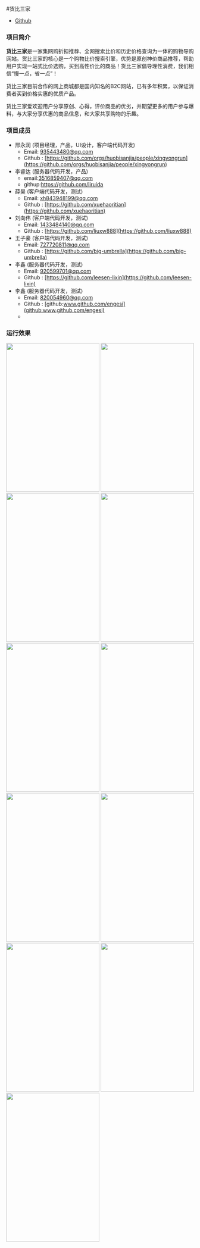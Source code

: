#货比三家

* [Github](https://github.com/liuxw888/hbsj/settings/keys) 

### 项目简介

**货比三家**是一家集网购折扣推荐、全网搜索比价和历史价格查询为一体的购物导购网站。货比三家的核心是一个购物比价搜索引擎，优势是原创神价商品推荐，帮助用户实现一站式比价选购，买到高性价比的商品！货比三家倡导理性消费，我们相信“慢一点，省一点”！

货比三家目前合作的网上商城都是国内知名的B2C网站，已有多年积累，以保证消费者买到价格实惠的优质产品。

货比三家爱欢迎用户分享原创、心得，评价商品的优劣，并期望更多的用户参与爆料，与大家分享优惠的商品信息，和大家共享购物的乐趣。

### 项目成员

* 邢永润 (项目经理，产品，UI设计，客户端代码开发) 
    * Email: <935443480@qq.com>
    * Github : [https://github.com/orgs/huobisanjia/people/xingyongrun](https://github.com/orgs/huobisanjia/people/xingyongrun)
* 李睿达 (服务器代码开发，产品) 
    * email:3516859407@qq.com
    * githup:https://github.com/liruida
* 薛昊 (客户端代码开发，测试)
    * Email: <xh843948199@qq.com>
    * Github : [https://github.com/xuehaoritian](https://github.com/xuehaoritian)
* 刘向伟 (客户端代码开发，测试)
    * Email: <1433484140@qq.com>
    * Github : [https://github.com/liuxw888](https://github.com/liuxw888)
* 王子豪 (客户端代码开发，测试)
    * Email: <727720811@qq.com>
    * Github : [https://github.com/big-umbrella](https://github.com/big-umbrella)
* 李鑫 (服务器代码开发，测试)
    * Email: <920599701@qq.com>
    * Github : [https://github.com/leesen-lixin](https://github.com/leesen-lixin)
* 李鑫 (服务器代码开发，测试)
    * Email: <820054960@qq.com>
    * Github : [github:www.github.com/engesi](github:www.github.com/engesi)
    * 
### 运行效果
<img src="../image/货比三家/1.jpg" width=250 height=400 />
<img src="../image/货比三家/2.jpg" width=250 height=400 />
<img src="../image/货比三家/3.jpg" width=250 height=400 />

<img src="../image/货比三家/4.jpg" width=250 height=400 />
<img src="../image/货比三家/5.jpg" width=250 height=400 />
<img src="../image/货比三家/6.jpg" width=250 height=400 />

<img src="../image/货比三家/7.jpg" width=250 height=400 />
<img src="../image/货比三家/8.jpg" width=250 height=400 />
<img src="../image/货比三家/9.jpg" width=250 height=400 />

<img src="../image/货比三家/10.jpg" width=250 height=400 />
<img src="../image/货比三家/11.jpg" width=250 height=400 />
